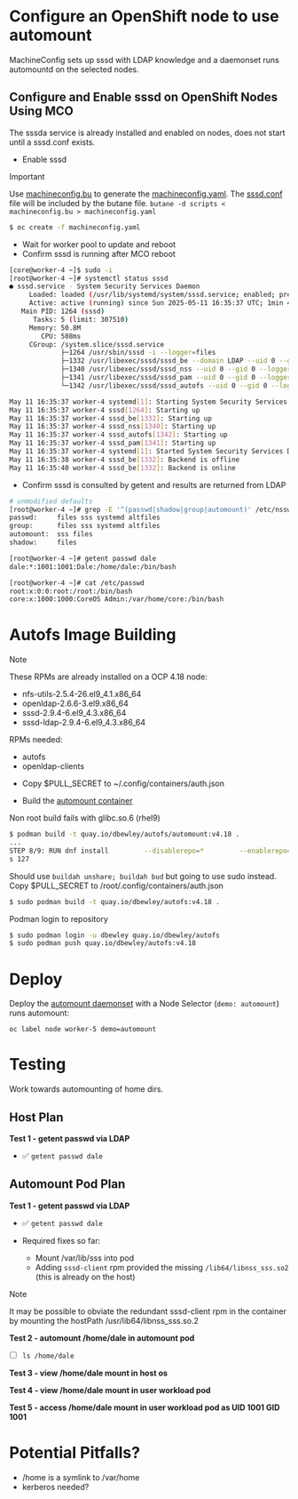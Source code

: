# Configure an OpenShift node to use automount

MachineConfig sets up sssd with LDAP knowledge and a daemonset runs automountd on the selected nodes.

## Configure and Enable sssd on OpenShift Nodes Using MCO

The sssda service is already installed and enabled on nodes, does not start until a sssd.conf exists.

* Enable sssd

> [!IMPORTANT]
> Use [machineconfig.bu](machineconfig.bu) to generate the [machineconfig.yaml](machineconfig.yaml). The [sssd.conf](scripts/sssd.conf) file will be included by the butane file.
> `butane -d scripts < machineconfig.bu > machineconfig.yaml`

```bash
$ oc create -f machineconfig.yaml
```

* Wait for worker pool to update and reboot
* Confirm sssd is running after MCO reboot

```bash
[core@worker-4 ~]$ sudo -i
[root@worker-4 ~]# systemctl status sssd
● sssd.service - System Security Services Daemon
     Loaded: loaded (/usr/lib/systemd/system/sssd.service; enabled; preset: enabled)
     Active: active (running) since Sun 2025-05-11 16:35:37 UTC; 1min 43s ago
   Main PID: 1264 (sssd)
      Tasks: 5 (limit: 307510)
     Memory: 50.8M
        CPU: 508ms
     CGroup: /system.slice/sssd.service
             ├─1264 /usr/sbin/sssd -i --logger=files
             ├─1332 /usr/libexec/sssd/sssd_be --domain LDAP --uid 0 --gid 0 --logger=files
             ├─1340 /usr/libexec/sssd/sssd_nss --uid 0 --gid 0 --logger=files
             ├─1341 /usr/libexec/sssd/sssd_pam --uid 0 --gid 0 --logger=files
             └─1342 /usr/libexec/sssd/sssd_autofs --uid 0 --gid 0 --logger=files

May 11 16:35:37 worker-4 systemd[1]: Starting System Security Services Daemon...
May 11 16:35:37 worker-4 sssd[1264]: Starting up
May 11 16:35:37 worker-4 sssd_be[1332]: Starting up
May 11 16:35:37 worker-4 sssd_nss[1340]: Starting up
May 11 16:35:37 worker-4 sssd_autofs[1342]: Starting up
May 11 16:35:37 worker-4 sssd_pam[1341]: Starting up
May 11 16:35:37 worker-4 systemd[1]: Started System Security Services Daemon.
May 11 16:35:38 worker-4 sssd_be[1332]: Backend is offline
May 11 16:35:40 worker-4 sssd_be[1332]: Backend is online
```

* Confirm sssd is consulted by getent and results are returned from LDAP

```bash
# unmodified defaults
[root@worker-4 ~]# grep -E '^(passwd|shadow|group|automount)' /etc/nsswitch.conf
passwd:     files sss systemd altfiles
group:      files sss systemd altfiles
automount:  sss files
shadow:     files

[root@worker-4 ~]# getent passwd dale
dale:*:1001:1001:Dale:/home/dale:/bin/bash
```

```bash
[root@worker-4 ~]# cat /etc/passwd
root:x:0:0:root:/root:/bin/bash
core:x:1000:1000:CoreOS Admin:/var/home/core:/bin/bash
```


# Autofs Image Building

> [!NOTE] 
> These RPMs are already installed on a OCP 4.18 node:
>
> - nfs-utils-2.5.4-26.el9_4.1.x86_64
> - openldap-2.6.6-3.el9.x86_64
> - sssd-2.9.4-6.el9_4.3.x86_64
> - sssd-ldap-2.9.4-6.el9_4.3.x86_64

RPMs needed:

- autofs
- openldap-clients


* Copy $PULL_SECRET to ~/.config/containers/auth.json

* Build the [automount container](Containerfile)

Non root build fails with glibc.so.6 (rhel9)

```bash
$ podman build -t quay.io/dbewley/autofs/automount:v4.18 .
...
STEP 8/9: RUN dnf install         --disablerepo=*         --enablerepo=rhel-9-for-x86_64-baseos-rpms         -y         autofs         openldap-clients         && dnf clean all                                                   /bin/sh: error while loading shared libraries: /lib64/libc.so.6: cannot apply additional memory protection after relocation: Permission denied                                                                                     Error: building at STEP "RUN dnf install         --disablerepo=*         --enablerepo=rhel-9-for-x86_64-baseos-rpms         -y         autofs         openldap-clients         && dnf clean all": while running runtime: exit statu
s 127
```

Should use `buildah unshare; buildah bud` but going to use sudo instead.
Copy $PULL_SECRET to /root/.config/containers/auth.json

```bash
$ sudo podman build -t quay.io/dbewley/autofs:v4.18 .
```

Podman login to repository

```bash
$ sudo podman login -u dbewley quay.io/dbewley/autofs
$ sudo podman push quay.io/dbewley/autofs:v4.18
```

# Deploy

Deploy the [automount daemonset](daemonset.yaml) with a Node Selector (`demo: automount`) runs automount:

`oc label node worker-5 demo=automount`

# Testing

Work towards automounting of home dirs.

## Host Plan

**Test 1 - getent passwd via LDAP**

* ✅ `getent passwd dale` 

## Automount Pod Plan 

**Test 1 - getent passwd via LDAP**

* ✅ `getent passwd dale` 


* Required fixes so far:
   * Mount /var/lib/sss into pod
   * Adding `sssd-client` rpm provided the missing `/lib64/libnss_sss.so2` (this is already on the host)

> [!NOTE]
> It may be possible to obviate the redundant sssd-client rpm in the container by mounting the hostPath /usr/lib64/libnss_sss.so.2

**Test 2 - automount /home/dale in automount pod**

* [ ] `ls /home/dale`

**Test 3 - view /home/dale mount in host os**

**Test 4 - view /home/dale mount in user workload pod**

**Test 5 - access /home/dale mount in user workload pod as UID 1001 GID 1001**


# Potential Pitfalls?

* /home is a symlink to /var/home
* kerberos needed?
